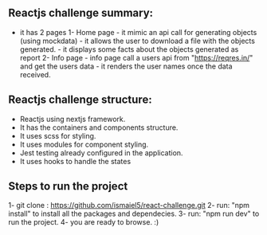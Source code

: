 ## Reactjs challenge summary:
- it has 2 pages
    1- Home page
        - it mimic an api call for generating objects (using mockdata)
        - it allows the user to download a file with the objects generated.
        - it displays some facts about the objects generated as report
    2- Info page
        - info page call a users api from "https://reqres.in/" and get the users data
        - it renders the user names once the data received.



## Reactjs challenge structure:
- Reactjs using nextjs framework.
- It has the containers and components structure.
- It uses scss for styling.
- It uses modules for component styling.
- Jest testing already configured in the application.
- It uses hooks to handle the states


## Steps to run the project

1- git clone : https://github.com/ismaiel5/react-challenge.git
2- run: "npm install" to install all the packages and dependecies.
3- run: "npm run dev" to run the project.
4- you are ready to browse. :)


